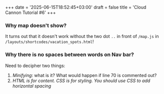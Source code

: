 +++
date = '2025-06-15T18:52:45+03:00'
draft = false
title = 'Cloud Cannon Tutorial #6'
+++

### Why map doesn't show?

It turns out that it doesn't work without the two dot `..` in front of `/map.js` in `/layouts/shortcodes/vacation_spots.html`!

### Why there is no spaces between words on Nav bar?

Need to decipher two things:

1. *Minifying*: what is it? What would happen if line 70 is commented out?
2. *HTML is for content. CSS is for styling. You should use CSS to add horizontal spacing*  